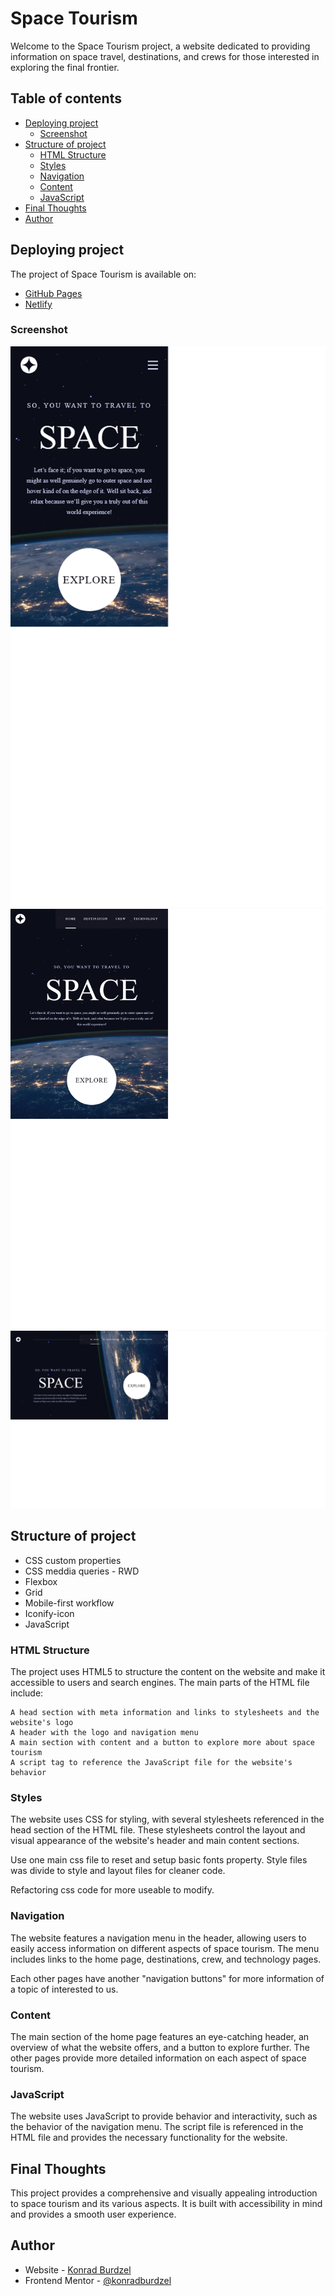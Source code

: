 # Space Tourism

Welcome to the Space Tourism project, a website dedicated to providing information on space travel, destinations, and crews for those interested in exploring the final frontier.

## Table of contents

- [Deploying project](#deploying-project)
  - [Screenshot](#screenshot)
- [Structure of project](#structure-of-project)
  - [HTML Structure](#html-structure)
  - [Styles](#styles)
  - [Navigation](#navigation)
  - [Content](#content)
  - [JavaScript](#javascript)
- [Final Thoughts](#final-thoughts)
- [Author](#author)

## Deploying project

The project of Space Tourism is available on:

- [GitHub Pages](https://github.com/konradburdzel/SpaceTourism)
- [Netlify](https://konradburdzel-spacetourism.netlify.app)

### Screenshot

![Mobile view](/screenshots/Mobile%20view.png)
![Tablet view](/screenshots/Tablet%20view.png)
![Desktop view](/screenshots/Desktop%20view.png)

## Structure of project

- CSS custom properties
- CSS meddia queries - RWD
- Flexbox
- Grid
- Mobile-first workflow
- Iconify-icon
- JavaScript

### HTML Structure

The project uses HTML5 to structure the content on the website and make it accessible to users and search engines. The main parts of the HTML file include:

    A head section with meta information and links to stylesheets and the website's logo
    A header with the logo and navigation menu
    A main section with content and a button to explore more about space tourism
    A script tag to reference the JavaScript file for the website's behavior

### Styles

The website uses CSS for styling, with several stylesheets referenced in the head section of the HTML file. These stylesheets control the layout and visual appearance of the website's header and main content sections.

Use one main css file to reset and setup basic fonts property.
Style files was divide to style and layout files for cleaner code.

Refactoring css code for more useable to modify.

### Navigation

The website features a navigation menu in the header, allowing users to easily access information on different aspects of space tourism. The menu includes links to the home page, destinations, crew, and technology pages.

Each other pages have another "navigation buttons" for more information of a topic of interested to us.

### Content

The main section of the home page features an eye-catching header, an overview of what the website offers, and a button to explore further. The other pages provide more detailed information on each aspect of space tourism.

### JavaScript

The website uses JavaScript to provide behavior and interactivity, such as the behavior of the navigation menu. The script file is referenced in the HTML file and provides the necessary functionality for the website.

## Final Thoughts

This project provides a comprehensive and visually appealing introduction to space tourism and its various aspects. It is built with accessibility in mind and provides a smooth user experience.

## Author

- Website - [Konrad Burdzel](https://github.com/konradburdzel)
- Frontend Mentor - [@konradburdzel](https://www.frontendmentor.io/profile/konradburdzel)
